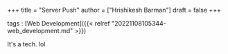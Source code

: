+++
title = "Server Push"
author = ["Hrishikesh Barman"]
draft = false
+++

tags
: [Web Development]({{< relref "20221108105344-web_development.md" >}})

It's a tech. lol
